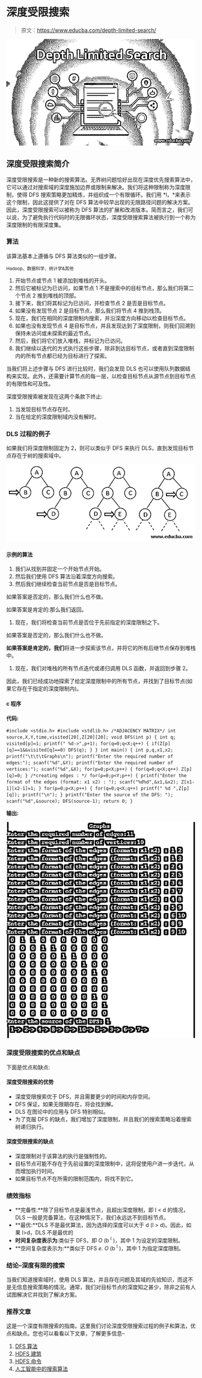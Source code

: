 # 深度受限搜索

> 原文：<https://www.educba.com/depth-limited-search/>

![Depth Limited Search](img/c003e5b4c924e50919d0e9629fa16ebb.png)



## 深度受限搜索简介

深度受限搜索是一种新的搜索算法。无界树问题恰好出现在深度优先搜索算法中，它可以通过对搜索域的深度施加边界或限制来解决。我们将这种限制称为深度限制，使得 DFS 搜索策略更加精炼，并组织成一个有限循环。我们用 *l，*来表示这个限制，因此这提供了对在 DFS 算法中较早出现的无限路径问题的解决方案。因此，深度受限搜索可以被称为 DFS 算法的扩展和改进版本。简而言之，我们可以说，为了避免执行代码时的无限循环状态，深度受限搜索算法被执行到一个称为深度限制的有限深度集。

### 算法

该算法基本上遵循与 DFS 算法类似的一组步骤。

<small>Hadoop、数据科学、统计学&其他</small>

1.  开始节点或节点 1 被添加到堆栈的开头。
2.  然后它被标记为已访问，如果节点 1 不是搜索中的目标节点，那么我们将第二个节点 2 推到堆栈的顶部。
3.  接下来，我们将其标记为已访问，并检查节点 2 是否是目标节点。
4.  如果没有发现节点 2 是目标节点，那么我们将节点 4 推到栈顶。
5.  现在，我们在相同的深度限制内搜索，并沿深度方向移动以检查目标节点。
6.  如果也没有发现节点 4 是目标节点，并且发现达到了深度限制，则我们回溯到保持未访问或未探索的最近节点。
7.  然后，我们将它们放入堆栈，并标记为已访问。
8.  我们继续以迭代的方式执行这些步骤，除非到达目标节点，或者直到深度限制内的所有节点都已经为目标进行了探索。

当我们将上述步骤与 DFS 进行比较时，我们会发现 DLS 也可以使用队列数据结构来实现。此外，还需要计算节点的每一层，以检查目标节点从源节点到目标节点的有限性和可及性。

深度受限搜索被发现在这两个条款下终止:

1.  当发现目标节点存在时。
2.  当在给定的深度限制域内没有解时。

### DLS 过程的例子

如果我们将深度限制固定为 2，则可以类似于 DFS 来执行 DLS，直到发现目标节点存在于树的搜索域中。

![Depth Limited Search ](img/8bbaec6304388ed53701a3415a45a4fc.png)



#### 示例的算法

1.  我们从找到并固定一个开始节点开始。
2.  然后我们使用 DFS 算法沿着深度方向搜索。
3.  然后我们继续检查当前节点是否是目标节点。

如果答案是否定的，那么我们什么也不做。

如果答案是肯定的:那么我们返回。

1.  现在，我们将检查当前节点是否位于先前指定的深度限制之下。

如果答案是否定的，那么我们什么也不做。

**如果答案是肯定的，我们**将进一步探索该节点，并将它的所有后继节点保存到堆栈中。

1.  现在，我们对堆栈的所有节点迭代或递归调用 DLS 函数，并返回到步骤 2。

因此，我们已经成功地探索了给定深度限制中的所有节点，并找到了目标节点(如果它存在于指定的深度限制内)。

#### c 程序

**代码:**

`#include <stdio.h>
#include <stdlib.h>
/*ADJACENCY MATRIX*/
int source,X,Y,time,visited[20],Z[20][20];
void DFS(int p)
{
int q;
visited[p]=1;
printf(" %d->",p+1);
for(q=0;q<X;q++)
{
if(Z[p][q]==1&&visited[q]==0)
DFS(q);
}
}
int main()
{
int p,q,x1,x2;
printf("\t\t\tGraphs\n");
printf("Enter the required number of edges:");
scanf("%d",&Y);
printf("Enter the required number of vertices:");
scanf("%d",&X);
for(p=0;p<X;p++)
{
for(q=0;q<X;q++)
Z[p][q]=0;
}
/*creating edges : */
for(p=0;p<Y;p++)
{
printf("Enter the format of the edges (format: x1 x2) : ");
scanf("%d%d",&x1,&x2);
Z[x1-1][x2-1]=1;
}
for(p=0;p<X;p++)
{
for(q=0;q<X;q++)
printf(" %d ",Z[p][q]);
printf("\n");
}
printf("Enter the source of the DFS: ");
scanf("%d",&source);
DFS(source-1);
return 0;
}`

**输出:**

![Depth Limited Search output](img/65b43bb9a2090487d8695ffc0c91874a.png)



### 深度受限搜索的优点和缺点

下面是优点和缺点:

#### 深度受限搜索的优势

*   深度受限搜索优于 DFS，并且需要更少的时间和内存空间。
*   DFS 保证，如果无限期存在，将会找到解。
*   DLS 在图论中的应用与 DFS 特别相似。
*   为了克服 DFS 的缺点，我们增加了深度限制，并且我们的搜索策略沿着搜索树递归执行。

#### 深度受限搜索的缺点

*   深度限制对于该算法的执行是强制性的。
*   目标节点可能不存在于先前设置的深度限制中，这将促使用户进一步迭代，从而增加执行时间。
*   如果目标节点不在所需的限制范围内，将找不到它。

### 绩效指标

*   **完备性:**除了目标节点是最浅节点，且超出深度限制，即 l < d 的情况，DLS 一般是完备算法，在这种情况下，我们永远达不到目标节点。
*   **最优:**DLS 不是最优算法，因为选择的深度可以大于 d (l > d)。因此，如果 l>d，DLS 不是最优的
*   **时间复杂度表示为**:类似于 DFS，即 *O* (b <sup>l</sup> )，其中 1 为设定的深度限制。
*   **空间复杂度表示为:**类似于 DFS *e. O* (b <sup>l</sup> )，其中 1 为指定深度限制。

### 结论–深度有限的搜索

当我们知道搜索域时，使用 DLS 算法，并且存在问题及其域的先验知识，而这不是无信息搜索策略的情况。通常，我们对目标节点的深度知之甚少，除非之前有人试图解决它并找到了解决方案。

### 推荐文章

这是一个深度有限搜索的指南。这里我们讨论深度受限搜索过程的例子和算法，优点和缺点。您也可以看看以下文章，了解更多信息–

1.  [DFS 算法](https://www.educba.com/dfs-algorithm/)
2.  [HDFS 建筑](https://www.educba.com/hdfs-architecture/)
3.  [HDFS 命令](https://www.educba.com/hdfs-commands/)
4.  [人工智能中的搜索算法](https://www.educba.com/search-algorithms-in-ai/)





